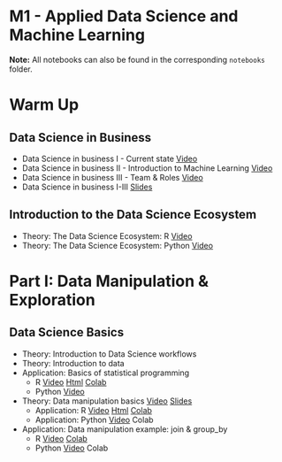 # M1 - Applied Data Science and Machine Learning

**Note:** All notebooks can also be found in the corresponding `notebooks` folder.

# Warm Up

## Data Science in Business
<!--- TODO: Should be stored somwhere neutral ------>
* Data Science in business I - Current state [Video](https://cbs.cloud.panopto.eu/Panopto/Pages/Viewer.aspx?id=dc8a48b8-4431-4589-ab4d-ac2300c433f6&fbclid=IwAR0QUrP9x8dc02a_RdjVC3PRAzfmkv7VLdS0_g0n6q2hBrD21gEnEgH6-JM)
* Data Science in business II - Introduction to Machine Learning [Video](https://cbs.cloud.panopto.eu/Panopto/Pages/Viewer.aspx?id=e854a9b2-b1f7-4ac0-ae4e-ac2300c4343a&fbclid=IwAR1byNywE0qnmW1aMdK6KevugCeUL71VDNjUqHiI5PmuEsMCnWYjX9HUTrE)
* Data Science in business III - Team & Roles [Video](https://cbs.cloud.panopto.eu/Panopto/Pages/Viewer.aspx?id=5199c047-790f-4477-87b5-ac2300c433c6&fbclid=IwAR1A4uqBGRj1DurW1bVcAbBKnALhhNEyulrh_LD7L5wuxb5oV1CdjPw1Uik)
* Data Science in business I-III [Slides](https://sdc-dataintelligence-slides-lfcnv834m.now.sh/?fbclid=IwAR2VGJqTma_ReJUqRZfV5KRz-2jHD1C009kjcmHSn2n7iST30BxC0V5oDj0#slide=1)

## Introduction to the Data Science Ecosystem

* Theory: The Data Science Ecosystem: R [Video](https://www.loom.com/share/9546d7efda6e42dbac378f77cdda1017)
* Theory: The Data Science Ecosystem: Python [Video](https://www.loom.com/share/9d47d15c24044fb2bad247d34e8d5965)

# Part I: Data Manipulation & Exploration

## Data Science Basics

* Theory: Introduction to Data Science workflows
* Theory: Introduction to data
* Application: Basics of statistical programming
   * R [Video]() [Html](https://sds-aau.github.io/SDS-master/M1/notebooks/DS_basics_basics_R.nb.html) [Colab](https://colab.research.google.com/github/SDS-AAU/SDS-master/blob/master/M1/notebooks/DS_basics_basics_R.ipynb#offline=true&sandboxMode=true)
   * Python [Video](https://www.loom.com/share/ff2dcc175bc04ad8a9778ca79e012ccd?fbclid=IwAR1Tg2zz6F-wXzFAHJEJIUnRS1Bp4_RbwW2DuXUrFNIUDweYRsE0j6ypM-U)
* Theory: Data manipulation basics [Video](https://www.loom.com/share/394d083071fc42219f5921fb394b3e6c) [Slides](https://sds-aau.github.io/SDS-master/M1/notebooks/DS_basics_data_manipulation.html)
  * Application: R [Video](https://www.loom.com/share/06497181712a4fbf9bf4443d85926a35) [Html](https://sds-aau.github.io/SDS-master/M1/notebooks/DS_basics_data_manipulation_application_R.nb.html) [Colab](https://colab.research.google.com/github/SDS-AAU/SDS-master/blob/master/M1/notebooks/DS_basics_data_manipulation_application_R.ipynb#offline=true&sandboxMode=true)
  * Application: Python  [Video](https://www.loom.com/share/ff2dcc175bc04ad8a9778ca79e012ccd?fbclid=IwAR1Tg2zz6F-wXzFAHJEJIUnRS1Bp4_RbwW2DuXUrFNIUDweYRsE0j6ypM-U) Colab
* Application: Data manipulation example: join & group_by
   * R [Video](https://www.loom.com/share/0f3f166a4234429bb1bf2e8c443bad39) [Colab](https://colab.research.google.com/github/SDS-AAU/SDS-master/blob/master/M1/notebooks/DS_basics_example_group_merge_R.ipynb#offline=true&sandboxMode=true)
   * Python [Video]() Colab








<!--- COMMENTED OUT FROM HERE ----------- ONLY UNCOMMENT AFTER UPDATED & TESTED
## Data Manipulation & Exploration (python) [![Open In Colab](https://colab.research.google.com/assets/colab-badge.svg)](https://colab.research.google.com/github/SDS-AAU/M1-2019/blob/master/notebooks/SDS_S1_2_EDA.ipynb#&offline=true&sandboxMode=true)

* R translation [![Open In Colab](https://colab.research.google.com/assets/colab-badge.svg)](https://colab.research.google.com/github/SDS-AAU/M1-2019/blob/master/notebooks/M1_1_datamunging_R_translation.ipynb#offline=true&sandboxMode=true)
* Exercises

   * In class - assignment: Using the Dataset for New Orleans (http://sds-datacrunch.aau.dk/public/SDS2019/new_orleans_2019.rds) you are going to perform an EDA pipeline (loading, cleaning, first exploration, test some hypotheses) 
   * In-class assignment starter (under development: added date-time fix; new methods for missing data handling): [![Open In Colab](https://colab.research.google.com/assets/colab-badge.svg)](https://colab.research.google.com/github/SDS-AAU/M1-2019/blob/master/notebooks/SDS_M1___S1_2___Exercise_u.ipynb#&offline=false&sandboxMode=true)

## [Data Manipulation & Exploration (R)](https://sds-aau.github.io/SDS-master/tree/master/M1/notebooks/M1_1_data_munging.html)                 [![Open In Colab](https://colab.research.google.com/assets/colab-badge.svg)](https://colab.research.google.com/github/SDS-AAU/M1-2019/blob/master/notebooks/M1_1_data_munging.ipynb#offline=true&sandboxMode=true)

 * Python Translation [![Open In Colab](https://colab.research.google.com/assets/colab-badge.svg)](https://colab.research.google.com/github/SDS-AAU/M1-2019/blob/master/notebooks/M1_S3_4_Python_translation.ipynb#&offline=false&sandboxMode=true)
* Exercises

    * Exercise 1: `dplyr` basics [![Open In Colab](https://colab.research.google.com/assets/colab-badge.svg)](https://colab.research.google.com/github/SDS-AAU/M1-2019/blob/master/notebooks/exercises/M1_1_datamunging_ex1.ipynb#offline=true&sandboxMode=true)
    * Exercise 2: `join_xxx` basics [![Open In Colab](https://colab.research.google.com/assets/colab-badge.svg)](https://colab.research.google.com/github/SDS-AAU/M1-2019/blob/master/notebooks/exercises/M1_1_datamunging_ex2.ipynb#offline=true&sandboxMode=true)
    * Exercise 3: Case study [![Open In Colab](https://colab.research.google.com/assets/colab-badge.svg)](https://colab.research.google.com/github/SDS-AAU/M1-2019/blob/master/notebooks/exercises/M1_1_datamunging_ex3.ipynb#offline=true&sandboxMode=true)
    
## [Data Visualization (R)](https://sds-aau.github.io/SDS-master/M1/notebooks/M1_2_data_viz.html)                                 [![Open In Colab](https://colab.research.google.com/assets/colab-badge.svg)](https://colab.research.google.com/github/SDS-AAU/M1-2019/blob/master/notebooks/M1_2_data_viz.ipynb#offline=true&sandboxMode=true)
* Exercises

    * Exercise 1:  `ggplot2` basics [![Open In Colab](https://colab.research.google.com/assets/colab-badge.svg)](https://colab.research.google.com/github/SDS-AAU/M1-2019/blob/master/notebooks/exercises/M1_2_dataviz_ex1.ipynb#offline=true&sandboxMode=true)                                                  
    
# Part II: Unsupervised Machine Learning

## [Unsupervised ML: Introduction (R)](https://sds-aau.github.io/SDS-master/M1/notebooks/M1_5_unsupervised_ml.html)                            [![Open In Colab](https://colab.research.google.com/assets/colab-badge.svg)](https://colab.research.google.com/github/SDS-AAU/M1-2019/blob/master/notebooks/M1_5_unsupervised_ml.ipynb#offline=true&sandboxMode=true)
* Exercises

    * Exercise 1: PCA [![Open In Colab](https://colab.research.google.com/assets/colab-badge.svg)](https://colab.research.google.com/github/SDS-AAU/M1-2019/blob/master/notebooks/exercises/M1_5_unsupervised_ml_ex1.ipynb#offline=true&sandboxMode=true)
     * Exercise 2: Clustering [![Open In Colab](https://colab.research.google.com/assets/colab-badge.svg)](https://colab.research.google.com/github/SDS-AAU/M1-2019/blob/master/notebooks/exercises/M1_5_unsupervised_ml_ex2.ipynb#offline=true&sandboxMode=true)
     
## Unsupervised M: Intermediate Case Studies (python) [![Open In Colab](https://colab.research.google.com/assets/colab-badge.svg)](https://colab.research.google.com/github/SDS-AAU/M1-2019/blob/master/notebooks/SDS_M1_S6.ipynb#offline=true&sandboxMode=true)

# Part III: Supervised Machine Learning

## [Supervised ML: Introduction (R)](https://sds-aau.github.io/SDS-master/M1/notebooks/M1_7_supervised_ml.html)                            [![Open In Colab](https://colab.research.google.com/assets/colab-badge.svg)](https://colab.research.google.com/github/SDS-AAU/M1-2019/blob/master/notebooks/M1_7_supervised_ml.ipynb#offline=true&sandboxMode=true)
* Exercises

    
## Supervised ML: Live coding (python - annotated) [![Open In Colab](https://colab.research.google.com/assets/colab-badge.svg)](https://colab.research.google.com/github/SDS-AAU/M1-2019/blob/master/M1/notebooks/M1_Supervised_Python.ipynb#offline=true&sandboxMode=true)
    
    
# Further Resources

## Asignments
* [Assignment 1](https://github.com/SDS-AAU/M1-2019/raw/master/notebooks/assignments/M1_assignment1.pdf)
    * Solution (py): [![Open In Colab](https://colab.research.google.com/assets/colab-badge.svg)](https://colab.research.google.com/drive/180PbNAfJyeo-N-bJul77J4Mz0lkIY7wW#offline=true&sandboxMode=true) 
    * Solution (R): [![Open In Colab](https://colab.research.google.com/assets/colab-badge.svg)](https://colab.research.google.com/github/SDS-AAU/M1-2019/blob/master/notebooks/assignments/M1_assignment1_solution_R.ipynb#offline=true&sandboxMode=true) 

* [Assignment 2](https://github.com/SDS-AAU/M1-2019/raw/master/data/SDS%20M1%20Assignment%202.pdf)
    * Solution (R): [![Open In Colab](https://colab.research.google.com/assets/colab-badge.svg)](https://colab.research.google.com/github/SDS-AAU/M1-2019/blob/master/notebooks/assignments/M1_assignment2_solution_R.ipynb#offline=true&sandboxMode=true) 
    
## Tutorials & Knowledge

### general 

* [Fundamentals of Data Visualization (O'Reily)](https://serialmentor.com/dataviz/)
* [Feature Engineering and Selection: A Practical Approach for Predictive Models (Max Kuhn)](https://bookdown.org/max/FES/)

### Datascience in R

* [R for Data Science (Hadley)](https://r4ds.had.co.nz/)
* [Data Science course compilation (RStudio)](https://education.rstudio.com/blog/2020/05/remote-roundup/)
* [Supervised Machine Learning Case Studies in R (Julia Sigle)](https://supervised-ml-course.netlify.app/)
* [Introduction to Data Science (Rafael A. Irizarry)](https://rafalab.github.io/dsbook/)
* [Stats 432: R for Statistical Learning (UI)](https://daviddalpiaz.github.io/r4sl/)
* [Stats 545: Data wrangling, exploration, and analysis with R (UBC)](https://stat545.com/)
* [Forecasting in R: Principles and Practice](https://otexts.com/fpp2/)
* [R Markdown: The Definitive Guide](https://bookdown.org/yihui/rmarkdown/)
* [Efficient R Programming](https://csgillespie.github.io/efficientR/)
* [Functional Programming in R (Stanford, Hadley)](https://dcl-prog.stanford.edu/)
* [Data Visualization (R): A practical introduction](https://socviz.co/index.html)
* [Interactive web-based data visualization with R, plotly, and shiny](https://plotly-r.com/index.html)
* [Exploring Enterprise Databases with R](https://smithjd.github.io/sql-pet/)




### Datascience in Python

* [Python Data Science Handbook](https://jakevdp.github.io/PythonDataScienceHandbook/index.html)



## Tools & Notebooks
* `.rmd` to `ipynb` converter [![Open In Colab](https://colab.research.google.com/assets/colab-badge.svg)](https://colab.research.google.com/github/SDS-AAU/M1-2019/blob/master/notebooks/converter_rmd_to_jupyter.ipynb#offline=true&sandboxMode=true)
* [`ipynb`to `pdf` converter](https://htmtopdf.herokuapp.com/ipynbviewer/)

     
---------------------------------------->
